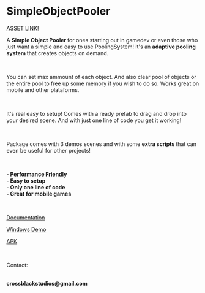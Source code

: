 # SimpleObjectPooler

<a href='http://u3d.as/2qEG'>ASSET LINK!</a><br>

<p>
A  <strong> Simple Object Pooler </strong> for ones starting out in gamedev or even those who just want a simple and easy to use PoolingSystem! it's an <strong> adaptive pooling system </strong> that creates objects on demand. 
</p><br>

<p>
You can set max ammount of each object. And also clear pool of objects or the entire pool to free up some memory if you wish to do so. Works great on mobile and other plataforms.
</p>
<br>

<p>
It's real easy to setup! Comes with a ready prefab to drag and drop into your desired scene. And with just one line of code you get it working!
</p>

<br>

<p>
Package comes with 3 demos scenes and with some <strong> extra scripts </strong> that can even be useful for other projects!
</p>

<br>

<strong>- Performance Friendly</strong><br>
<strong>- Easy to setup</strong><br>
<strong>- Only one line of code</strong><br>
<strong>- Great for mobile games</strong><br>

<br>

<a href='https://drive.google.com/file/d/1KRz45bRZNv6HZ9A2-zkH8nMdC-ZA1N4L/view?usp=sharing'>Documentation</a><br>

<a href='https://drive.google.com/drive/folders/1ThLKnBMYvWz1F7lDWhdikgkNT8glzMYS?usp=sharing'>Windows Demo</a><br>

<a href='https://drive.google.com/drive/folders/1yw-m691T9bUKm65AZaBx2vBj6THYIZYg?usp=sharing'>APK</a><br>

<br>

Contact:

<br>
<strong>
crossblackstudios@gmail.com
</strong>
